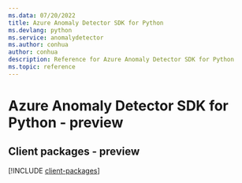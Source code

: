 ```yaml
---
ms.data: 07/20/2022
title: Azure Anomaly Detector SDK for Python
ms.devlang: python
ms.service: anomalydetector
ms.author: conhua
author: conhua
description: Reference for Azure Anomaly Detector SDK for Python
ms.topic: reference
---
```

# Azure Anomaly Detector SDK for Python - preview

## Client packages - preview
[!INCLUDE [client-packages](anomaly-detector-client-index.md)]
